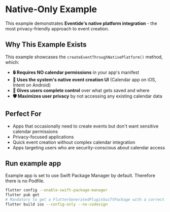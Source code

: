 # Native-Only Example

This example demonstrates **Eventide's native platform integration** - the most privacy-friendly approach to event creation.

## Why This Example Exists

This example showcases the `createEventThroughNativePlatform()` method, which:

- **🔒 Requires NO calendar permissions** in your app's manifest
- **📱 Uses the system's native event creation UI** (Calendar app on iOS, Intent on Android)
- **👤 Gives users complete control** over what gets saved and where
- **🛡️ Maximizes user privacy** by not accessing any existing calendar data

## Perfect For

- Apps that occasionally need to create events but don't want sensitive calendar permissions
- Privacy-focused applications
- Quick event creation without complex calendar integration
- Apps targeting users who are security-conscious about calendar access

## Run example app

Example app is set to use Swift Package Manager by default. Therefore there is no Podfile.

```sh
flutter config --enable-swift-package-manager
flutter pub get
# Mandatory to get a FlutterGeneratedPluginSwiftPackage with a correct iOS minimum version
flutter build ios --config-only --no-codesign
```